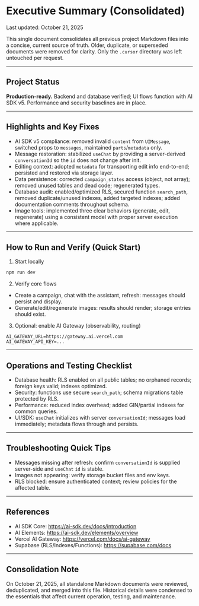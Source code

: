 # Executive Summary (Consolidated)

Last updated: October 21, 2025

This single document consolidates all previous project Markdown files into a concise, current source of truth. Older, duplicate, or superseded documents were removed for clarity. Only the `.cursor` directory was left untouched per request.

---

## Project Status

**Production-ready.** Backend and database verified; UI flows function with AI SDK v5. Performance and security baselines are in place.

---

## Highlights and Key Fixes

- AI SDK v5 compliance: removed invalid `content` from `UIMessage`, switched props to `messages`, maintained `parts`/`metadata` only.
- Message restoration: stabilized `useChat` by providing a server-derived `conversationId` so the `id` does not change after init.
- Editing context: adopted `metadata` for transporting edit info end-to-end; persisted and restored via storage layer.
- Data persistence: corrected `campaign_states` access (object, not array); removed unused tables and dead code; regenerated types.
- Database audit: enabled/optimized RLS, secured function `search_path`, removed duplicate/unused indexes, added targeted indexes; added documentation comments throughout schema.
- Image tools: implemented three clear behaviors (generate, edit, regenerate) using a consistent model with proper server execution where applicable.

---

## How to Run and Verify (Quick Start)

1) Start locally
```bash
npm run dev
```

2) Verify core flows
- Create a campaign, chat with the assistant, refresh: messages should persist and display.
- Generate/edit/regenerate images: results should render; storage entries should exist.

3) Optional: enable AI Gateway (observability, routing)
```env
AI_GATEWAY_URL=https://gateway.ai.vercel.com
AI_GATEWAY_API_KEY=...  
```

---

## Operations and Testing Checklist

- Database health: RLS enabled on all public tables; no orphaned records; foreign keys valid; indexes optimized.
- Security: functions use secure `search_path`; schema migrations table protected by RLS.
- Performance: reduced index overhead; added GIN/partial indexes for common queries.
- UI/SDK: `useChat` initializes with server `conversationId`; messages load immediately; metadata flows through and persists.

---

## Troubleshooting Quick Tips

- Messages missing after refresh: confirm `conversationId` is supplied server-side and `useChat` `id` is stable.
- Images not appearing: verify storage bucket files and env keys.
- RLS blocked: ensure authenticated context; review policies for the affected table.

---

## References

- AI SDK Core: https://ai-sdk.dev/docs/introduction
- AI Elements: https://ai-sdk.dev/elements/overview
- Vercel AI Gateway: https://vercel.com/docs/ai-gateway
- Supabase (RLS/Indexes/Functions): https://supabase.com/docs

---

## Consolidation Note

On October 21, 2025, all standalone Markdown documents were reviewed, deduplicated, and merged into this file. Historical details were condensed to the essentials that affect current operation, testing, and maintenance.


